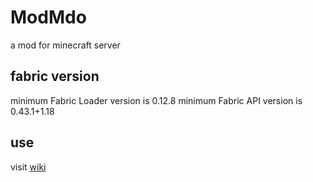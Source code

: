 # ModMdo
a mod for minecraft server

## fabric version
minimum Fabric Loader version is 0.12.8
minimum Fabric API version is 0.43.1+1.18

## use
visit [wiki](https://github.com/zhuaidadaya/ModMdo/wiki)
